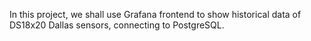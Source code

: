 In this project, we shall use Grafana frontend to show historical data of DS18x20 Dallas sensors, connecting to PostgreSQL.
